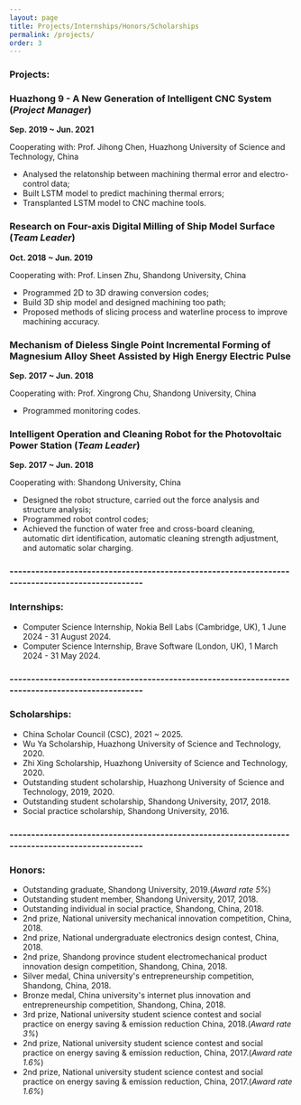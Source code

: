 ```yaml
---
layout: page
title: Projects/Internships/Honors/Scholarships
permalink: /projects/
order: 3
---
```

### Projects:

### Huazhong 9 - A New Generation of Intelligent CNC System (*Project Manager*)
**Sep. 2019 ~ Jun. 2021**

Cooperating with: Prof. Jihong Chen, Huazhong University of Science and Technology, China

* Analysed the relatonship between machining thermal error and electro-control data;
* Built LSTM model to predict machining thermal errors;
* Transplanted LSTM model to CNC machine tools.


### Research on Four-axis Digital Milling of Ship Model Surface (*Team Leader*)
**Oct. 2018 ~ Jun. 2019**

Cooperating with: Prof. Linsen Zhu, Shandong University, China

* Programmed 2D to 3D drawing conversion codes;
* Build 3D ship model and designed machining too path;
* Proposed methods of slicing process and waterline process to improve machining accuracy.


### Mechanism of Dieless Single Point Incremental Forming of Magnesium Alloy Sheet Assisted by High Energy Electric Pulse
**Sep. 2017 ~ Jun. 2018**

Cooperating with: Prof. Xingrong Chu, Shandong University, China

* Programmed monitoring codes.


### Intelligent Operation and Cleaning Robot for the Photovoltaic Power Station (*Team Leader*)
**Sep. 2017 ~ Jun. 2018**

Cooperating with: Shandong University, China

* Designed the robot structure, carried out the force analysis and structure analysis;
* Programmed robot control codes;
* Achieved the function of water free and cross-board cleaning, automatic dirt identification, automatic cleaning strength adjustment, and automatic solar charging.


### ------------------------------------------------------------------------------------------------
### Internships:

* Computer Science Internship, Nokia Bell Labs (Cambridge, UK), 1 June 2024 - 31 August 2024.
* Computer Science Internship, Brave Software (London, UK), 1 March 2024 - 31 May 2024.

### ------------------------------------------------------------------------------------------------
### Scholarships:

* China Scholar Council (CSC), 2021 ~ 2025.
* Wu Ya Scholarship, Huazhong University of Science and Technology, 2020.
* Zhi Xing Scholarship, Huazhong University of Science and Technology, 2020.
* Outstanding student scholarship, Huazhong University of Science and Technology, 2019, 2020.
* Outstanding student scholarship, Shandong University, 2017, 2018.
* Social practice scholarship, Shandong University, 2016.

### ------------------------------------------------------------------------------------------------
### Honors:
* Outstanding graduate, Shandong University, 2019.(*Award rate 5%*)
* Outstanding student member, Shandong University, 2017, 2018.
* Outstanding individual in social practice, Shandong, China, 2018.
* 2nd prize, National university mechanical innovation competition, China, 2018.
* 2nd prize, National undergraduate electronics design contest, China, 2018.
* 2nd prize, Shandong province student electromechanical product innovation design competition, Shandong, China, 2018.
* Silver medal, China university's entrepreneurship competition, Shandong, China, 2018.
* Bronze medal, China university's internet plus innovation and entrepreneurship competition, Shandong, China, 2018.
* 3rd prize, National university student science contest and social practice on energy saving & emission reduction China, 2018.(*Award rate 3%*)
* 2nd prize, National university student science contest and social practice on energy saving & emission reduction, China, 2017.(*Award rate 1.6%*)
* 2nd prize, National university student science contest and social practice on energy saving & emission reduction, China, 2017.(*Award rate 1.6%*)
